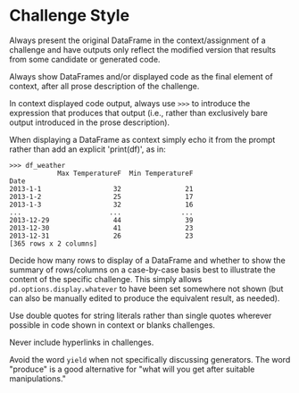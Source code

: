 # Challenge Style

Always present the original DataFrame in the context/assignment of
a challenge and have outputs only reflect the modified version that
results from some candidate or generated code.

Always show DataFrames and/or displayed code as the final element of
context, after all prose description of the challenge.

In context displayed code output, always use `>>>` to introduce the
expression that produces that output (i.e., rather than exclusively
bare output introduced in the prose description).

When displaying a DataFrame as context simply echo it from the prompt
rather than add an explicit 'print(df)', as in:

```
>>> df_weather
            Max TemperatureF  Min TemperatureF
Date
2013-1-1                  32                21
2013-1-2                  25                17
2013-1-3                  32                16
...                      ...               ...
2013-12-29                44                39
2013-12-30                41                23
2013-12-31                26                23
[365 rows x 2 columns]
```

Decide how many rows to display of a DataFrame and whether to show the
summary of rows/columns on a case-by-case basis best to illustrate the
content of the specific challenge.  This simply allows
`pd.options.display.whatever` to have been set somewhere not shown
(but can also be manually edited to produce the equivalent result, as
needed).

Use double quotes for string literals rather than single quotes
wherever possible in code shown in context or blanks challenges.

Never include hyperlinks in challenges.

Avoid the word `yield` when not specifically discussing generators.
The word "produce" is a good alternative for "what will you get after
suitable manipulations."
